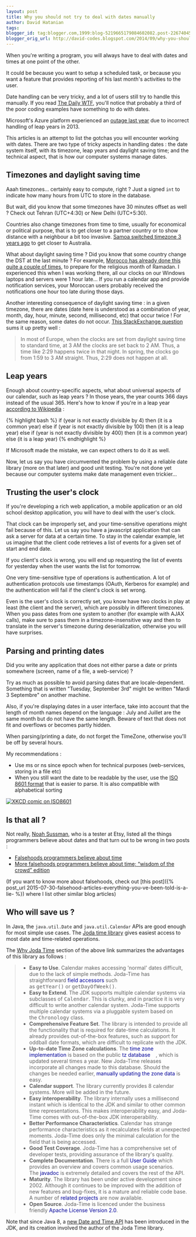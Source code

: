 ```yaml
---
layout: post
title: Why you should not try to deal with dates manually
author: David Hatanian
tags:
blogger_id: tag:blogger.com,1999:blog-5219665179084602082.post-226740451674924868
blogger_orig_url: http://david-codes.blogspot.com/2014/09/why-you-should-not-try-to-deal-with.html
---
```


When you're writing a program, you will always have to deal with dates and times at one point of the other.

It could be because you want to setup a scheduled task, or because you want a feature that provides reporting of his last month's activities to the user.

Date handling can be very tricky, and a lot of users still try to handle this manually. If you read [The Daily WTF](http://thedailywtf.com), you'll notice that probably a third of the poor coding examples have something to do with dates.

Microsoft's Azure platform experienced an [outage last year](http://azure.microsoft.com/blog/2012/03/09/summary-of-windows-azure-service-disruption-on-feb-29th-2012/) due to incorrect handling of leap years in 2013.

This articles is an attempt to list the gotchas you will encounter working with dates. There are two type of tricky aspects in handling dates : the date system itself, with its timezone, leap years and daylight saving time; and the technical aspect, that is how our computer systems manage dates.

## Timezones and daylight saving time

Aaah timezones... certainly easy to compute, right ? Just a signed `int` to indicate how many hours from UTC to store in the database.

But wait, did you know that some timezones have 30 minutes offset as well ? Check out Tehran (UTC+4:30) or New Delhi (UTC+5:30).

Countries also change timezones from time to time, usually for economical or political purpose, that is to get closer to a partner country or to show distance with a neighbour a bit too invasive. [Samoa switched timezone 3 years ago](http://www.timeanddate.com/news/time/samoa-dateline.html) to get closer to Australia.

What about daylight saving time ? Did you know that some country change the DST at the last minute ? For example, [Morocco has already done this quite a couple of times](http://www.timeanddate.com/news/time/egypt-morocco-dst-ramadan-2014.html), to prepare for the religious month of Ramadan. I experienced this when I was working there, all our clocks on our Windows laptops and servers were 1 hour late... If you run a calendar app and provide notification services, your Moroccan users probably received the notifications one hour too late during those days.

Another interesting consequence of daylight saving time : in a given timezone, there are dates (date here is understood as a combination of year, month, day, hour, minute, second, millisecond, etc) that occur twice ! For the same reason, some dates do not occur. [This StackExchange question](http://travel.stackexchange.com/questions/10419/problems-with-certain-times-occuring-twice-or-not-at-all-on-night-of-daylight) sums it up pretty well :

> In most of Europe, when the clocks are set from daylight saving time to standard time, at 3 AM the clocks are set back to 2 AM. Thus, a time like 2:29 happens twice in that night. In spring, the clocks go from 1:59 to 3 AM straight. Thus, 2:29 does not happen at all.


## Leap years

Enough about country-specific aspects, what about universal aspects of our calendar, such as leap years ? In those years, the year counts 366 days instead of the usual 365. Here's how to know if you're in a leap year [according to Wikipedia](http://en.wikipedia.org/wiki/Leap_year#Algorithm) :

{% highlight bash %}
if (year is not exactly divisible by 4) then (it is a common year)
else
if (year is not exactly divisible by 100) then (it is a leap year)
else
if (year is not exactly divisible by 400) then (it is a common year)
else (it is a leap year)
{% endhighlight %}

If Microsoft made the mistake, we can expect others to do it as well.

Now, let us say you have circumvented the problem by using a reliable date library (more on that later) and good unit testing. You're not done yet because our computer systems make date management even trickier...

## Trusting the user's clock
If you're developing a rich web application, a mobile application or an old school desktop application, you will have to deal with the user's clock.

That clock can be improperly set, and your time-sensitive operations might fail
        because of this. Let us say you have a javascript application that can ask a server for data at a certain time.
        To stay in the calendar example, let us imagine that the client code retrieves a list of events for a given set
        of start and end date.

If you client's clock is wrong, you will end up requesting the list of events for
        yesterday when the user wants the list for tomorrow.

One very time-sensitive type of operations is authentication. A lot of
        authentication protocols use timestamps (OAuth, Kerberos for example) and the authentication will fail if the
        client's clock is set wrong.

Even is the user's clock is correctly set, you know have two clocks in play at least (the client and the server), which are possibly in different timezones. When you pass dates from one system to another (for example with AJAX calls), make sure to pass them in a timezone-insensitive way and then to translate in the server's timezone during deserialization, otherwise you will have surprises.

## Parsing and printing dates

Did you write any application that does not either parse a date or prints somewhere (screen, name of a file, a web-service) ?

Try as much as possible to avoid parsing dates that are locale-dependent. Something
    that is written "Tuesday, September 3rd" might be written "Mardi 3 Septembre" on another machine.

Also, if you're displaying dates in a user interface, take into account that the
    length of month names depend on the language : July and Juillet are the same month but do not have the same length.
    Beware of text that does not fit and overflows or becomes partly hidden.

When parsing/printing a date, do not forget the TimeZone, otherwise you'll be off by
    several hours.

My recommendations :

  * Use ms or ns since epoch when for technical purposes (web-services, storing in a file etc)</li>
  * When you still want the date to be readable by the user, use the [ISO 8601 format](http://en.wikipedia.org/wiki/ISO_8601) that is easier to parse. It is also compatible with alphabetical
        sorting

<a href="https://xkcd.com/1179/">
<img src="https://imgs.xkcd.com/comics/iso_8601.png"
  alt="XKCD comic on ISO8601" title="ISO 8601 was published on 06/05/88 and most recently amended on 12/01/04."
  style="margin:auto; display:block;"
  />
</a>

## Is that all ?

Not really, [Noah Sussman](http://noahsussman.com/), who is a tester at Etsy, listed all the things programmers believe about dates and that turn out to be wrong in two posts :

 * [Falsehoods programmers believe about time](http://infiniteundo.com/post/25326999628/falsehoods-programmers-believe-about-time)
 * [More falsehoods programmers believe about time; “wisdom of the crowd” edition](http://infiniteundo.com/post/25509354022/more-falsehoods-programmers-believe-about-time)

 (If you want to know more about falsehoods, check out [this post]({% post_url 2015-07-30-falsehood-articles-everything-you-ve-been-told-is-a-lie- %}) where I list other similar blog articles)

## Who will save us ?

In Java, the `java.util.Date` and `java.util.Calendar` APIs are good enough for most simple
    use cases. The [Joda time library](http://www.joda.org/joda-time) gives easiest access to most date and
    time-related operations.

The [Why Joda Time](http://www.joda.org/joda-time/#Why_Joda-Time)
    section of the above link summarizes the advantages of this library as follows :


<blockquote>
        <ul>
            <li><b>Easy to Use</b>. Calendar makes accessing 'normal' dates difficult, due to the lack of simple
                methods. Joda-Time has straightforward&nbsp;<a href="http://www.joda.org/joda-time/field.html"
                                                               style="color: #000099; text-decoration: none;">field
                    accessors</a>&nbsp;such as&nbsp;<tt>getYear()</tt>&nbsp;or&nbsp;<tt>getDayOfWeek()</tt>.
            </li>
            <li><b>Easy to Extend</b>. The JDK supports multiple calendar systems via subclasses
                of&nbsp;<tt>Calendar</tt>. This is clunky, and in practice it is very difficult to write another
                calendar system. Joda-Time supports multiple calendar systems via a pluggable system based on
                the&nbsp;<tt>Chronology</tt>&nbsp;class.
            </li>
            <li><b>Comprehensive Feature Set</b>. The library is intended to provide all the functionality that is
                required for date-time calculations. It already provides out-of-the-box features, such as support for
                oddball date formats, which are difficult to replicate with the JDK.
            </li>
            <li><b>Up-to-date Time Zone calculations</b>. The&nbsp;<a
                    href="http://www.joda.org/joda-time/timezones.html" style="color: #000099; text-decoration: none;">time
                zone implementation</a>&nbsp;is based on the public&nbsp;<a class="externalLink"
                                                                            href="http://www.iana.org/time-zones"
                                                                            style="color: #000099; padding-right: 15px; text-decoration: none;">tz
                database</a>, which is updated several times a year. New Joda-Time releases incorporate all changes made
                to this database. Should the changes be needed earlier,&nbsp;<a
                        href="http://www.joda.org/joda-time/tz_update.html"
                        style="color: #000099; text-decoration: none;">manually updating the zone data</a>&nbsp;is easy.
            </li>
            <li><b>Calendar support</b>. The library currently provides 8 calendar systems. More will be added in the
                future.
            </li>
            <li><b>Easy interoperability</b>. The library internally uses a millisecond instant which is identical to
                the JDK and similar to other common time representations. This makes interoperability easy, and
                Joda-Time comes with out-of-the-box JDK interoperability.
            </li>
            <li><b>Better Performance Characteristics</b>. Calendar has strange performance characteristics as it
                recalculates fields at unexpected moments. Joda-Time does only the minimal calculation for the field
                that is being accessed.
            </li>
            <li><b>Good Test Coverage</b>. Joda-Time has a comprehensive set of developer tests, providing assurance of
                the library's quality.
            </li>
            <li><b>Complete Documentation</b>. There is a full&nbsp;<a
                    href="http://www.joda.org/joda-time/userguide.html" style="color: #000099; text-decoration: none;">User
                Guide</a>&nbsp;which provides an overview and covers common usage scenarios. The&nbsp;<a
                    href="http://www.joda.org/joda-time/apidocs/index.html"
                    style="color: #000099; text-decoration: none;">javadoc</a>&nbsp;is extremely detailed and covers the
                rest of the API.
            </li>
            <li><b>Maturity</b>. The library has been under active development since 2002. Although it continues to be
                improved with the addition of new features and bug-fixes, it is a mature and reliable code base. A
                number of&nbsp;<a href="http://www.joda.org/joda-time/related.html"
                                  style="color: #000099; text-decoration: none;">related projects</a>&nbsp;are now
                available.
            </li>
            <li><b>Open Source</b>. Joda-Time is licenced under the business friendly&nbsp;<a
                    href="http://www.joda.org/joda-time/license.html" style="color: #000099; text-decoration: none;">Apache
                License Version 2.0</a>.
            </li>
        </ul>
</blockquote>

Note that since Java 8, a [new Date and Time
    API](http://java.dzone.com/articles/introducing-new-date-and-time) has been introduced in the JDK, and its creation involved the author of the Joda Time library.
